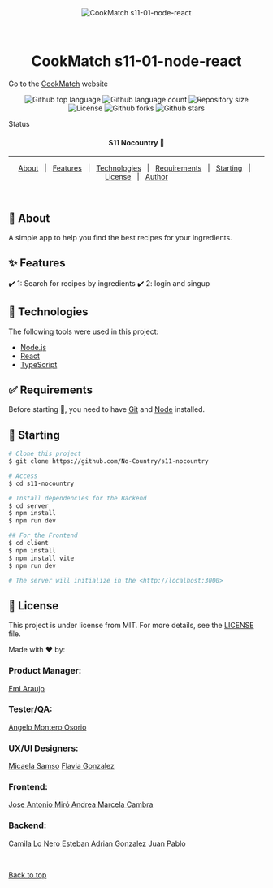 <div align="center" id="top"> 
  <img src="./.github/app.gif" alt="CookMatch s11-01-node-react" />

  &#xa0;


</div>

<h1 align="center">CookMatch s11-01-node-react</h1>
<p>
Go to the <a href="https://cookmatch-8s768rki6-andycambras-projects.vercel.app/">CookMatch</a> website
</p>

<p align="center">
  <img alt="Github top language" src="https://img.shields.io/github/languages/top/No-Country/s11-nocountry?color=56BEB8">

  <img alt="Github language count" src="https://img.shields.io/github/languages/count/No-Country/s11-nocountry?color=56BEB8">

  <img alt="Repository size" src="https://img.shields.io/github/repo-size/No-Country/s11-nocountry?color=56BEB8">

  <img alt="License" src="https://img.shields.io/github/license/No-Country/s11-nocountry?color=56BEB8">

  <img alt="Github forks" src="https://img.shields.io/github/forks/No-Country/s11-nocountry?color=56BEB8" /> 

  <img alt="Github stars" src="https://img.shields.io/github/stars/No-Country/s11-nocountry?color=56BEB8" /> 
</p>

 Status 
 <h4 align="center"> 
  S11 Nocountry 🚀 
</h4> 

<hr>

<p align="center">
  <a href="#dart-about">About</a> &#xa0; | &#xa0; 
  <a href="#sparkles-features">Features</a> &#xa0; | &#xa0;
  <a href="#rocket-technologies">Technologies</a> &#xa0; | &#xa0;
  <a href="#white_check_mark-requirements">Requirements</a> &#xa0; | &#xa0;
  <a href="#checkered_flag-starting">Starting</a> &#xa0; | &#xa0;
  <a href="#memo-license">License</a> &#xa0; | &#xa0;
  <a href="https://github.com/{{YOUR_GITHUB_USERNAME}}" target="_blank">Author</a>
</p>

<br>

## :dart: About ##

A simple app to help you find the best recipes for your ingredients.

## :sparkles: Features ##

:heavy_check_mark:  1: Search for recipes by ingredients
:heavy_check_mark:  2: login and singup


## :rocket: Technologies ##

The following tools were used in this project:

- [Node.js](https://nodejs.org/en/)
- [React](https://pt-br.reactjs.org/)
- [TypeScript](https://www.typescriptlang.org/)

## :white_check_mark: Requirements ##

Before starting :checkered_flag:, you need to have [Git](https://git-scm.com) and [Node](https://nodejs.org/en/) installed.

## :checkered_flag: Starting ##

```bash
# Clone this project
$ git clone https://github.com/No-Country/s11-nocountry

# Access
$ cd s11-nocountry

# Install dependencies for the Backend
$ cd server
$ npm install
$ npm run dev

## For the Frontend
$ cd client
$ npm install 
$ npm install vite 
$ npm run dev

# The server will initialize in the <http://localhost:3000>

```

## :memo: License ##

This project is under license from MIT. For more details, see the [LICENSE](LICENSE.md) file.


Made with :heart: by:
<h3>Product Manager:</h3>
<a href="https://www.linkedin.com/in/enmiaraujo/"> Emi Araujo</a>
<h3>Tester/QA:  </h3>
<a href="https://github.com/dextr0yer">Angelo Montero Osorio </a>

<h3>UX/UI Designers:</h3>

<a href="https://www.behance.net/samsomicaela?tracking_source=search_users|micaela%20samso"> Micaela Samso</a>
<a href="https://www.behance.net/flaviagonzalez">Flavia Gonzalez </a>
<h3>Frontend:</h3>
<a href="https://github.com/Joseacode" target="_blank"> Jose Antonio Miró </a>
<a href="https://github.com/AndyCambra" target="_blank">Andrea Marcela Cambra </a>

<h3>Backend:</h3>
<a href="https://github.com/lonerocamila" target="_blank"> Camila Lo Nero </a>
<a href="https://github.com/Adremess" target="_blank"> Esteban Adrian Gonzalez</a>
 <a href="https://github.com/Juampi095" target="_blank"> Juan Pablo </a> 

&#xa0;

<a href="#top">Back to top</a>
